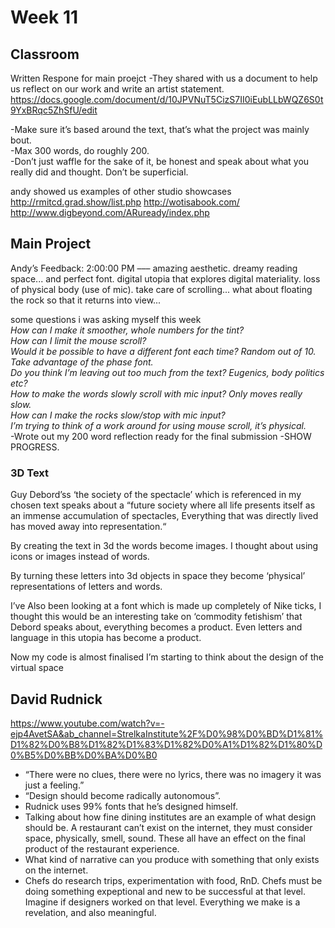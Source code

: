 # Week 11

## Classroom
Written Respone for main proejct
-They shared with us a document to help us reflect on our work and write an artist statement.  
https://docs.google.com/document/d/10JPVNuT5CizS7II0iEubLLbWQZ6S0t9YxBRqc5ZhSfU/edit

-Make sure it’s based around the text, that’s what the project was mainly bout.  
-Max 300 words, do roughly 200.   
-Don’t just waffle for the sake of it, be honest and speak about what you really did and thought. Don’t be superficial.   

andy showed us examples of other studio showcases
http://rmitcd.grad.show/list.php
http://wotisabook.com/
http://www.digbeyond.com/ARuready/index.php

## Main Project
Andy’s Feedback: 2:00:00 PM ––– amazing aesthetic. dreamy reading space... and perfect font. digital utopia that explores digital materiality. loss of physical body (use of mic). take care of scrolling... what about floating the rock so that it returns into view...   

some questions i was asking myself this week  
*How can I make it smoother, whole numbers for the tint?  
How can I limit the mouse scroll?  
Would it be possible to have a different font each time? Random out of 10.  
Take advantage of the phase font.   
Do you think I’m leaving out too much from the text? Eugenics, body politics etc?  
How to make the words slowly scroll with mic input? Only moves really slow.   
How can I make the rocks slow/stop with mic input?  
I’m trying to think of a work around for using mouse scroll, it’s physical.*    
-Wrote out my 200 word reflection ready for the final submission
-SHOW PROGRESS.  
### 3D Text
  Guy Debord’ss ‘the society of the spectacle’ which is referenced in my chosen text speaks about a “future society where all life presents itself as an immense accumulation of spectacles, Everything that was directly lived has moved away into representation.“

By creating the text in 3d the words become images. I thought about using icons or images instead of words.

By turning these letters into 3d objects in space they become ‘physical’ representations of letters and words.

I’ve Also been looking at a font which is made up completely of Nike ticks, I thought this would be an interesting take on ‘commodity fetishism’ that Debord speaks about, everything becomes a product. Even letters and language in this utopia has become a product.

Now my code is almost finalised I’m starting to think about the design of the virtual space

## David Rudnick
https://www.youtube.com/watch?v=-ejp4AvetSA&ab_channel=StrelkaInstitute%2F%D0%98%D0%BD%D1%81%D1%82%D0%B8%D1%82%D1%83%D1%82%D0%A1%D1%82%D1%80%D0%B5%D0%BB%D0%BA%D0%B0
- “There were no clues, there were no lyrics, there was no imagery it was just a feeling.”   
- “Design should become radically autonomous”.  
- Rudnick uses 99% fonts that he’s designed himself.   
- Talking about how fine dining institutes are an example of what design should be. A restaurant can’t exist on the internet, they must consider space, physically, smell, sound. These all have an effect on the final product of the restaurant experience.   
- What kind of narrative can you produce with something that only exists on the internet.   
- Chefs do research trips, experimentation with food, RnD. Chefs must be doing something expeptional and new to be successful at that level. Imagine if designers worked on that level. Everything we make is a revelation, and also meaningful.   
